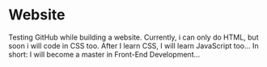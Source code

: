 # Website
 Testing GitHub while building a website.
 Currently, i can only do HTML, but soon i will code in CSS too.
 After I learn CSS, I will learn JavaScript too...
In short: I will become a master in Front-End Development...